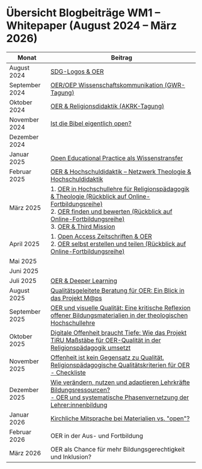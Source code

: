 # Übersicht Blogbeiträge WM1 – Whitepaper (August 2024 – März 2026)


| Monat               | Beitrag                                                                                              |
|---------------------|-----------------------------------------------------------------------------------------------------|
| August 2024         | [SDG-Logos & OER](https://oer.community/sdg-logos-und-oer-wie-darf-ich-sie-verwenden/)                                                  |
| September 2024      | [OER/OEP Wissenschaftskommunikation (GWR-Tagung)](https://oer.community/sichtbarkeit-und-netzwerk-durch-oer-staerken-foerbico-auf-der-gwr-tagung-in-wuerzburg-zum-thema-oeffentlichkeitsarbeit/) |
| Oktober 2024        | [OER & Religionsdidaktik (AKRK-Tagung)](https://oer.community/welche-impulse-setzt-oer-fuer-die-religionsdidaktik-ein-einblick-in-die-akrk-tagung-in-leitershofen-von-19-21-9-2024/) |
| November 2024       | [Ist die Bibel eigentlich open?](https://oer.community/ist-die-bibel-eigentlich-open/)                                                  |
| Dezember 2024       |                                                                                 |
| Januar 2025         | [Open Educational Practice als Wissenstransfer](https://oer.community/oep-als-wissenstransfer/)  |
| Februar 2025        | [OER & Hochschuldidaktik – Netzwerk Theologie & Hochschuldidaktik](https://oer.community/oer-meets-fachdidaktik/) |
| März 2025           | 1. [OER in Hochschullehre für Religionspädagogik & Theologie (Rückblick auf Online-Fortbildungsreihe)](https://oer.community/oer-fortbildungsreihe-1/) <br> 2. [OER finden und bewerten (Rückblick auf Online-Fortbildungsreihe)](https://oer.community/oer-fortbildungsreihe-2/) <br> 3. [OER & Third Mission](https://oer.community/third-mission/) |
| April 2025          | 1. [Open Access Zeitschriften & OER](https://oer.community/oer-zeitschriften-religionspaedagogik/) <br> 2. [OER selbst erstellen und teilen (Rückblick auf Online-Fortbildungsreihe)](https://oer.community/oer-fortbildungsreihe-2/) |
| Mai 2025            |                                                                                   |
| Juni 2025           |                                                                                 |
| Juli 2025           | [OER & Deeper Learning](https://oer.community/going-deep-er-oerf-tagung-2025/)                     |
| August 2025         | [Qualitätsgeleitete Beratung für OER: Ein Blick in das Projekt M@ps](https://oer.community/oer-beratung-und-qualitätskriterien/) |
| September 2025      | [OER und visuelle Qualität: Eine kritische Reflexion offener Bildungsmaterialien in der theologischen Hochschullehre](https://git.rpi-virtuell.de/Comenius-Institut/FOERBICO_und_rpi-virtuell/src/branch/lmoessle-patch-1/Website/content/posts/2025-09-10-OER-und-visuelle-Qualit%C3%A4t/index.md) |
| Oktober 2025        | [Digitale Offenheit braucht Tiefe: Wie das Projekt TiRU Maßstäbe für OER-Qualität in der Religionspädagogik umsetzt](https://git.rpi-virtuell.de/Comenius-Institut/FOERBICO_und_rpi-virtuell/src/commit/7daaade0f5e1c4942a0245b255bce7dfbdd8830b/Website/content/posts/Offenheit%20braucht%20Tiefe%20TiRU%20Projekt/index.md)                                       |
| November 2025       | [Offenheit ist kein Gegensatz zu Qualität. Religionspädagogische Qualitätskriterien für OER - Checkliste](https://git.rpi-virtuell.de/Comenius-Institut/FOERBICO_und_rpi-virtuell/src/branch/2025-10-10-OER-Qualit%C3%A4tskriterien-Checkliste/Website/content/posts/2025-10-10-OER-Qualit%C3%A4tskriterien-Checkliste/index.md) |
| Dezember 2025       | [Wie verändern, nutzen und adaptieren Lehrkräfte Bildungsressourcen? <br> - OER und systematische Phasenvernetzung der Lehrer:innenbildung](https://git.rpi-virtuell.de/Comenius-Institut/FOERBICO_und_rpi-virtuell/src/commit/189d558ebe33d76e46789019caf3909cf52ff59b/Website/content/posts/2025-11-10-Wie-gehen-Lehrpersonen-mit-OER-um/index.md)                                  |
| Januar 2026         | [Kirchliche Mitsprache bei Materialien vs. "open"?](https://git.rpi-virtuell.de/Comenius-Institut/FOERBICO_und_rpi-virtuell/src/commit/0a92cd38390ca8027919b39098dfa65bb5452128/Website/content/posts/2026-01-10-Kirchliche-Mitsprache-vs-open%3F/index.md)                                                |
| Februar 2026        | OER in der Aus- und Fortbildung                                                                    |
| März 2026           | OER als Chance für mehr Bildungsgerechtigkeit und Inklusion?                                              |

